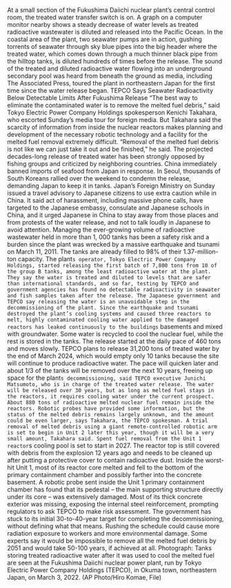At a small section of the Fukushima Daiichi nuclear plant’s central control room, the treated water transfer switch is on. A graph on a computer monitor nearby shows a steady decrease of water levels as treated radioactive wastewater is diluted and released into the Pacific Ocean.
In the coastal area of the plant, two seawater pumps are in action, gushing torrents of seawater through sky blue pipes into the big header where the treated water, which comes down through a much thinner black pipe from the hilltop tanks, is diluted hundreds of times before the release.
The sound of the treated and diluted radioactive water flowing into an underground secondary pool was heard from beneath the ground as media, including The Associated Press, toured the plant in northeastern Japan for the first time since the water release began.
TEPCO Says Seawater Radioactivity Below Detectable Limits After Fukushima Release
“The best way to eliminate the contaminated water is to remove the melted fuel debris,” said Tokyo Electric Power Company Holdings spokesperson Kenichi Takahara, who escorted Sunday’s media tour for foreign media.
But Takahara said the scarcity of information from inside the nuclear reactors makes planning and development of the necessary robotic technology and a facility for the melted fuel removal extremely difficult.
“Removal of the melted fuel debris is not like we can just take it out and be finished,” he said.
The projected decades-long release of treated water has been strongly opposed by fishing groups and criticized by neighboring countries. China immediately banned imports of seafood from Japan in response. In Seoul, thousands of South Koreans rallied over the weekend to condemn the release, demanding Japan to keep it in tanks.
Japan’s Foreign Ministry on Sunday issued a travel advisory to Japanese citizens to use extra caution while in China. It said act of harassment, including massive phone calls, have targeted to the Japanese embassy, consulate and Japanese schools in China, and it urged Japanese in China to stay away from those places and from protests of the water release, and not to talk loudly in Japanese to avoid attention.
Managing the ever-growing volume of radioactive wastewater held in more than 1, 000 tanks has been a safety risk and a burden since the plant was wrecked by a massive earthquake and tsunami on March 11, 2011. The tanks are already filled to 98% of their 1.37-million-ton capacity.
The plant`s operator, Tokyo Electric Power Company Holdings, started releasing the first batch of 7,800 tons from 10 of the group B tanks, among the least radioactive water at the plant.
They say the water is treated and diluted to levels that are safer than international standards, and so far, testing by TEPCO and government agencies has found no detectable radioactivity in seawater and fish samples taken after the release.
The Japanese government and TEPCO say releasing the water is an unavoidable step in the decommissioning of the plant.
Since the earthquake and tsunami destroyed the plant’s cooling systems and caused three reactors to melt, highly contaminated cooling water applied to the damaged reactors has leaked continuously to the buildings` basements and mixed with groundwater. Some water is recycled to cool the nuclear fuel, while the rest is stored in the tanks.
The release started at the daily pace of 460 tons and moves slowly. TEPCO plans to release 31,200 tons of treated water by the end of March 2024, which would empty only 10 tanks because the site will continue to produce radioactive water.
The pace will quicken later and about 1/3 of the tanks will be removed over the next 10 years, freeing up space for the plant`s decommissioning, said TEPCO executive Junichi Matsumoto, who is in charge of the treated water release. The water will be released over 30 years, but as long as melted fuel stays in the reactors, it requires cooling water under the current prospect.
About 880 tons of radioactive melted nuclear fuel remain inside the reactors. Robotic probes have provided some information, but the status of the melted debris remains largely unknown, and the amount could be even larger, says Takahara, the TEPCO spokesman.
A trial removal of melted debris using a giant remote-controlled robotic arm is set to begin in Unit 2 later this year, though it will be a very small amount, Takahara said.
Spent fuel removal from the Unit 1 reactor`s cooling pool is set to start in 2027. The reactor top is still covered with debris from the explosion 12 years ago and needs to be cleaned up after putting a protective cover to contain radioactive dust.
Inside the worst-hit Unit 1, most of its reactor core melted and fell to the bottom of the primary containment chamber and possibly farther into the concrete basement. A robotic probe sent inside the Unit 1 primary containment chamber has found that its pedestal – the main supporting structure directly under its core – was extensively damaged.
Most of its thick concrete exterior was missing, exposing the internal steel reinforcement, prompting regulators to ask TEPCO to make risk assessment.
The government has stuck to its initial 30-to-40-year target for completing the decommissioning, without defining what that means. Rushing the schedule could cause more radiation exposure to workers and more environmental damage. Some experts say it would be impossible to remove all the melted fuel debris by 2051 and would take 50-100 years, if achieved at all.
Photograph: Tanks storing treated radioactive water after it was used to cool the melted fuel are seen at the Fukushima Daiichi nuclear power plant, run by Tokyo Electric Power Company Holdings (TEPCO), in Okuma town, northeastern Japan, on March 3, 2022. (AP Photo/Hiro Komae, File)